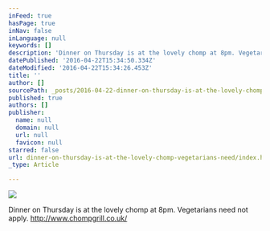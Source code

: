 ```yaml
---
inFeed: true
hasPage: true
inNav: false
inLanguage: null
keywords: []
description: 'Dinner on Thursday is at the lovely chomp at 8pm. Vegetarians need not apply. http://www.chompgrill.co.uk/'
datePublished: '2016-04-22T15:34:50.334Z'
dateModified: '2016-04-22T15:34:26.453Z'
title: ''
author: []
sourcePath: _posts/2016-04-22-dinner-on-thursday-is-at-the-lovely-chomp-vegetarians-need.md
published: true
authors: []
publisher:
  name: null
  domain: null
  url: null
  favicon: null
starred: false
url: dinner-on-thursday-is-at-the-lovely-chomp-vegetarians-need/index.html
_type: Article

---
```

![](https://the-grid-user-content.s3-us-west-2.amazonaws.com/09821bf5-aaba-4b44-8375-92513f5c8101.jpg)

Dinner on Thursday is at the lovely chomp at 8pm. Vegetarians need not apply. http://www.chompgrill.co.uk/